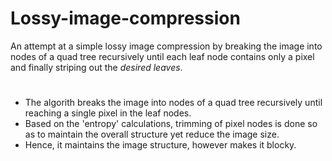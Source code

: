 # Lossy-image-compression

An attempt at a simple lossy image compression by breaking the image into nodes of a quad tree recursively until each leaf node contains only a pixel and finally striping out the *desired leaves*. 

#
- The algorith breaks the image into nodes of a quad tree recursively until reaching a single pixel in the leaf nodes. 
- Based on the 'entropy' calculations, trimming of pixel nodes is done so as to maintain the overall structure yet reduce the image size.
- Hence, it maintains the image structure, however makes it blocky.
